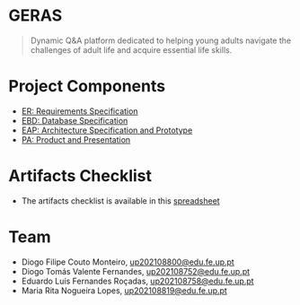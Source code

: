 # GERAS

> Dynamic Q&A platform dedicated to helping young adults navigate the challenges of adult life and acquire essential life skills.

# Project Components

- [ER: Requirements Specification]()
- [EBD: Database Specification]()
- [EAP: Architecture Specification and Prototype]()
- [PA: Product and Presentation]()

# Artifacts Checklist

- The artifacts checklist is available in this [spreadsheet](https://docs.google.com/spreadsheets/d/1DDYNogQ2cU-B2Kc8bL9-pqgWFwIam_iBApfofvgox94/edit?pli=1#gid=1916533523)

# Team

- Diogo Filipe Couto Monteiro, up202108800@edu.fe.up.pt
- Diogo Tomás Valente Fernandes, up202108752@edu.fe.up.pt
- Eduardo Luís Fernandes Roçadas, up202108758@edu.fe.up.pt
- Maria Rita Nogueira Lopes, up202108819@edu.fe.up.pt

